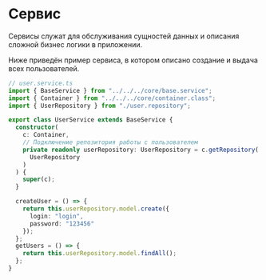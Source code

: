# Сервис

Сервисы служат для обслуживания сущностей данных и описания сложной бизнес логики в приложении.

Ниже приведён пример сервиса, в котором описано создание и выдача всех пользователей.

```ts
// user.service.ts
import { BaseService } from "../../../core/base.service";
import { Container } from "../../../core/container.class";
import { UserRepository } from "./user.repository";

export class UserService extends BaseService {
  constructor(
    c: Container,
    // Подключение репозитория работы с пользователем
    private readonly userRepository: UserRepository = c.getRepository(
      UserRepository
    )
  ) {
    super(c);
  }

  createUser = () => {
    return this.userRepository.model.create({
      login: "login",
      password: "123456"
    });
  };
  getUsers = () => {
    return this.userRepository.model.findAll();
  };
}
```
